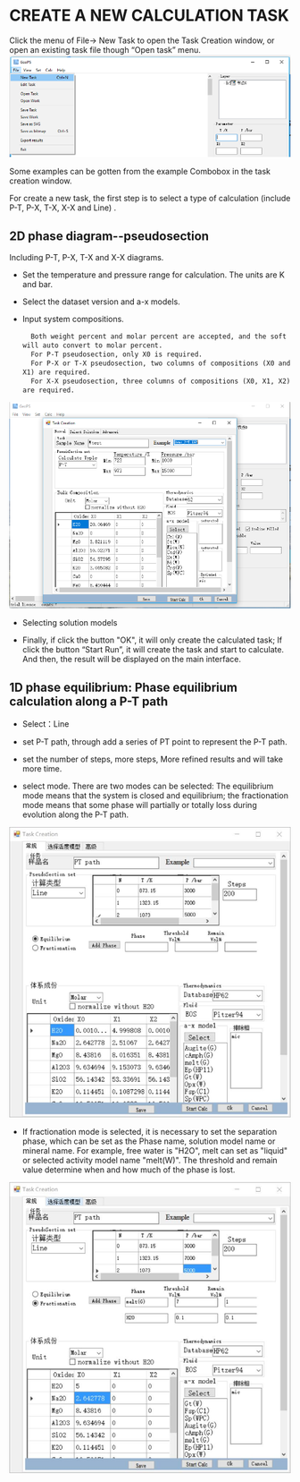 # CREATE A NEW CALCULATION TASK

Click the menu of File-> New Task to open the Task Creation window, or open an existing task file though “Open task” menu.
![](/img/Help/Main_menu0.png)

Some examples can be gotten from the example Combobox in the task creation window.

For create a new task, the first step is to select a type of calculation (include P-T, P-X, T-X, X-X and Line) .

## 2D phase diagram--pseudosection
Including P-T, P-X, T-X and  X-X diagrams.

* Set the temperature and pressure range for calculation. The units are K and bar.

* Select the dataset version and a-x models.

* Input system compositions. 

        Both weight percent and molar percent are accepted, and the soft will auto convert to molar percent. 
        For P-T pseudosection, only X0 is required. 
        For P-X or T-X pseudosection, two columns of compositions (X0 and X1) are required. 
        For X-X pseudosection, three columns of compositions (X0, X1, X2) are required.
![](/img/Help/CreateTask0.png)

* Selecting solution models

* Finally, if click the button "OK", it will only create the calculated task; If click the button “Start Run”, it will create the task and start to calculate. And then, the result will be displayed on the main interface.



## 1D phase equilibrium: Phase equilibrium calculation along a P-T path

* Select：Line

* set P-T path, through add a series of PT point to represent the P-T path.

* set the number of steps, more steps, More refined results and will take more time.

* select mode. There are two modes can be selected: The equilibrium mode means that the system is closed and equilibrium; the fractionation mode means that some phase will partially or totally loss during evolution along the P-T path.

![](/img/Help/1d1.jpg)  

* If fractionation mode is selected, it is necessary to set the separation phase, which can be set as the Phase name, solution model name or mineral name. For example, free water is "H2O", melt can set as "liquid" or selected activity model name "melt(W)". The threshold and remain value determine when and how much of the phase is lost.

![](/img/Help/1d_frac.jpg)



